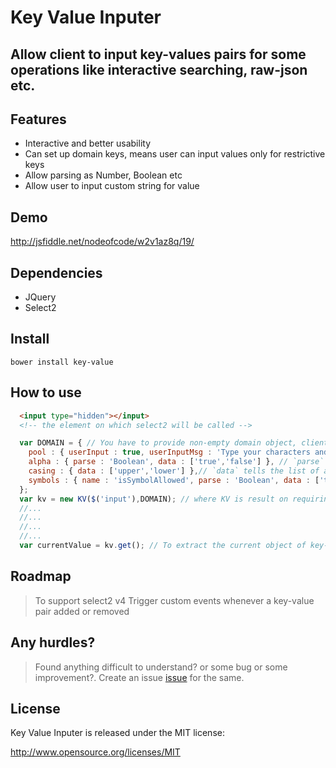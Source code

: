 # Key Value Inputer
## Allow client to input key-values pairs for some operations like interactive searching, raw-json etc.

## Features
* Interactive and better usability
* Can set up domain keys, means user can input values only for restrictive keys
* Allow parsing as Number, Boolean etc
* Allow user to input custom string for value

## Demo
  http://jsfiddle.net/nodeofcode/w2v1az8q/19/

## Dependencies
* JQuery
* Select2

## Install

    bower install key-value

## How to use

```html
  <input type="hidden"></input>
  <!-- the element on which select2 will be called -->
```
```javascript
  var DOMAIN = { // You have to provide non-empty domain object, client can input any of for keys pool, alpha, casing or symbols, in this case.
    pool : { userInput : true, userInputMsg : 'Type your characters and press space' }, // for allow user to input his own value use `userInput` : true
    alpha : { parse : 'Boolean', data : ['true','false'] }, // `parse` tells how to compile, parse string to boolean in this case
    casing : { data : ['upper','lower'] },// `data` tells the list of available values for corresponding key
    symbols : { name : 'isSymbolAllowed', parse : 'Boolean', data : ['true','false'] } // put `name` if you want to display user readable key
  };
  var kv = new KV($('input'),DOMAIN); // where KV is result on requiring `key-value`
  //...
  //...
  //...
  //...
  var currentValue = kv.get(); // To extract the current object of key-value pairs
```

## Roadmap
> To support select2 v4
> Trigger custom events whenever a key-value pair added or removed

## Any hurdles?
> Found anything difficult to understand? or some bug or some improvement?. Create an issue [issue](https://github.com/nodeofcode/key-value/issues) for the same.

## License

Key Value Inputer is released under the MIT license:

http://www.opensource.org/licenses/MIT
